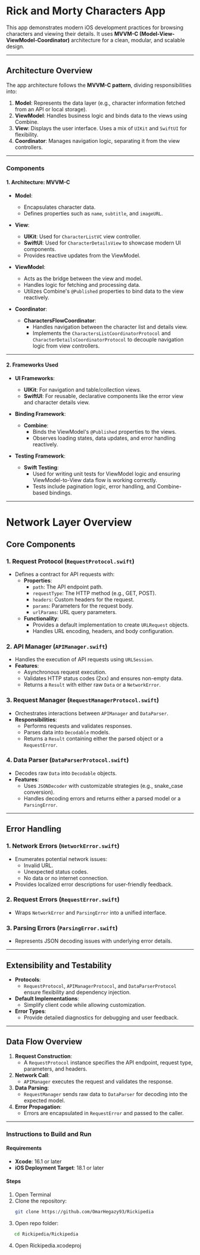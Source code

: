# **Rick and Morty Characters App**

This app demonstrates modern iOS development practices for browsing characters and viewing their details. It uses **MVVM-C (Model-View-ViewModel-Coordinator)** architecture for a clean, modular, and scalable design.

---

## **Architecture Overview**

The app architecture follows the **MVVM-C pattern**, dividing responsibilities into:

1. **Model**: Represents the data layer (e.g., character information fetched from an API or local storage).
2. **ViewModel**: Handles business logic and binds data to the views using Combine.
3. **View**: Displays the user interface. Uses a mix of `UIKit` and `SwiftUI` for flexibility.
4. **Coordinator**: Manages navigation logic, separating it from the view controllers.

---

### **Components**

#### **1. Architecture: MVVM-C**

- **Model**:
  - Encapsulates character data.
  - Defines properties such as `name`, `subtitle`, and `imageURL`.

- **View**:
  - **UIKit**: Used for `CharacterListVC` view controller.
  - **SwiftUI**: Used for `CharacterDetailsView` to showcase modern UI components.
  - Provides reactive updates from the ViewModel.

- **ViewModel**:
  - Acts as the bridge between the view and model.
  - Handles logic for fetching and processing data.
  - Utilizes Combine's `@Published` properties to bind data to the view reactively.

- **Coordinator**:
  - **CharactersFlowCoordinator**:
    - Handles navigation between the character list and details view.
    - Implements the `CharactersListCoordinatorProtocol` and `CharacterDetailsCoordinatorProtocol` to decouple navigation logic from view controllers.
---

#### **2. Frameworks Used**

- **UI Frameworks**: 
  - **UIKit**: For navigation and table/collection views.
  - **SwiftUI**: For reusable, declarative components like the error view and character details view.

- **Binding Framework**:
  - **Combine**:
    - Binds the ViewModel's `@Published` properties to the views.
    - Observes loading states, data updates, and error handling reactively.

- **Testing Framework**:
  - **Swift Testing**:
    - Used for writing unit tests for ViewModel logic and ensuring ViewModel-to-View data flow is working correctly.
    - Tests include pagination logic, error handling, and Combine-based bindings.
---

# Network Layer Overview

## Core Components

### 1. Request Protocol (`RequestProtocol.swift`)
- Defines a contract for API requests with:
  - **Properties**:
    - `path`: The API endpoint path.
    - `requestType`: The HTTP method (e.g., GET, POST).
    - `headers`: Custom headers for the request.
    - `params`: Parameters for the request body.
    - `urlParams`: URL query parameters.
  - **Functionality**:
    - Provides a default implementation to create `URLRequest` objects.
    - Handles URL encoding, headers, and body configuration.

### 2. API Manager (`APIManager.swift`)
- Handles the execution of API requests using `URLSession`.
- **Features**:
  - Asynchronous request execution.
  - Validates HTTP status codes (2xx) and ensures non-empty data.
  - Returns a `Result` with either raw `Data` or a `NetworkError`.

### 3. Request Manager (`RequestManagerProtocol.swift`)
- Orchestrates interactions between `APIManager` and `DataParser`.
- **Responsibilities**:
  - Performs requests and validates responses.
  - Parses data into `Decodable` models.
  - Returns a `Result` containing either the parsed object or a `RequestError`.

### 4. Data Parser (`DataParserProtocol.swift`)
- Decodes raw `Data` into `Decodable` objects.
- **Features**:
  - Uses `JSONDecoder` with customizable strategies (e.g., snake_case conversion).
  - Handles decoding errors and returns either a parsed model or a `ParsingError`.

---

## Error Handling

### 1. Network Errors (`NetworkError.swift`)
- Enumerates potential network issues:
  - Invalid URL.
  - Unexpected status codes.
  - No data or no internet connection.
- Provides localized error descriptions for user-friendly feedback.

### 2. Request Errors (`RequestError.swift`)
- Wraps `NetworkError` and `ParsingError` into a unified interface.

### 3. Parsing Errors (`ParsingError.swift`)
- Represents JSON decoding issues with underlying error details.

---

## Extensibility and Testability

- **Protocols**:
  - `RequestProtocol`, `APIManagerProtocol`, and `DataParserProtocol` ensure flexibility and dependency injection.
- **Default Implementations**:
  - Simplify client code while allowing customization.
- **Error Types**:
  - Provide detailed diagnostics for debugging and user feedback.

---

## Data Flow Overview

1. **Request Construction**:
   - A `RequestProtocol` instance specifies the API endpoint, request type, parameters, and headers.
2. **Network Call**:
   - `APIManager` executes the request and validates the response.
3. **Data Parsing**:
   - `RequestManager` sends raw data to `DataParser` for decoding into the expected model.
4. **Error Propagation**:
   - Errors are encapsulated in `RequestError` and passed to the caller.

---

### **Instructions to Build and Run**

#### **Requirements**
- **Xcode**: 16.1 or later
- **iOS Deployment Target**: 18.1 or later

#### **Steps**
1. Open Terminal
2. Clone the repository:
   ```bash
   git clone https://github.com/OmarHegazy93/Rickipedia
   ```
3. Open repo folder:
```bash
   cd Rickipedia/Rickipedia
``` 
4. Open Rickipedia.xcodeproj
